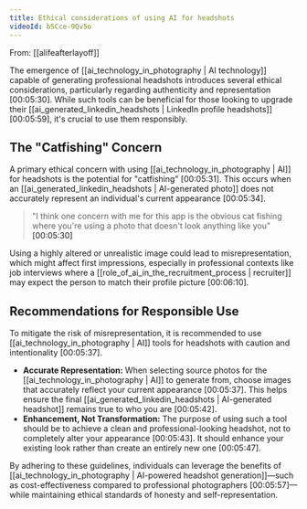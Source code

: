```yaml
---
title: Ethical considerations of using AI for headshots
videoId: b5Cce-9Qv5o
---
```


From: [[alifeafterlayoff]] <br/> 

The emergence of [[ai_technology_in_photography | AI technology]] capable of generating professional headshots introduces several ethical considerations, particularly regarding authenticity and representation <a class="yt-timestamp" data-t="00:05:30">[00:05:30]</a>. While such tools can be beneficial for those looking to upgrade their [[ai_generated_linkedin_headshots | LinkedIn profile headshots]] <a class="yt-timestamp" data-t="00:05:59">[00:05:59]</a>, it's crucial to use them responsibly.

## The "Catfishing" Concern

A primary ethical concern with using [[ai_technology_in_photography | AI]] for headshots is the potential for "catfishing" <a class="yt-timestamp" data-t="00:05:31">[00:05:31]</a>. This occurs when an [[ai_generated_linkedin_headshots | AI-generated photo]] does not accurately represent an individual's current appearance <a class="yt-timestamp" data-t="00:05:34">[00:05:34]</a>.

> "I think one concern with me for this app is the obvious cat fishing where you're using a photo that doesn't look anything like you" <a class="yt-timestamp" data-t="00:05:30">[00:05:30]</a>

Using a highly altered or unrealistic image could lead to misrepresentation, which might affect first impressions, especially in professional contexts like job interviews where a [[role_of_ai_in_the_recruitment_process | recruiter]] may expect the person to match their profile picture <a class="yt-timestamp" data-t="00:06:10">[00:06:10]</a>.

## Recommendations for Responsible Use

To mitigate the risk of misrepresentation, it is recommended to use [[ai_technology_in_photography | AI]] tools for headshots with caution and intentionality <a class="yt-timestamp" data-t="00:05:37">[00:05:37]</a>.

*   **Accurate Representation:** When selecting source photos for the [[ai_technology_in_photography | AI]] to generate from, choose images that accurately reflect your current appearance <a class="yt-timestamp" data-t="00:05:37">[00:05:37]</a>. This helps ensure the final [[ai_generated_linkedin_headshots | AI-generated headshot]] remains true to who you are <a class="yt-timestamp" data-t="00:05:42">[00:05:42]</a>.
*   **Enhancement, Not Transformation:** The purpose of using such a tool should be to achieve a clean and professional-looking headshot, not to completely alter your appearance <a class="yt-timestamp" data-t="00:05:43">[00:05:43]</a>. It should enhance your existing look rather than create an entirely new one <a class="yt-timestamp" data-t="00:05:47">[00:05:47]</a>.

By adhering to these guidelines, individuals can leverage the benefits of [[ai_technology_in_photography | AI-powered headshot generation]]—such as cost-effectiveness compared to professional photographers <a class="yt-timestamp" data-t="00:05:57">[00:05:57]</a>—while maintaining ethical standards of honesty and self-representation.